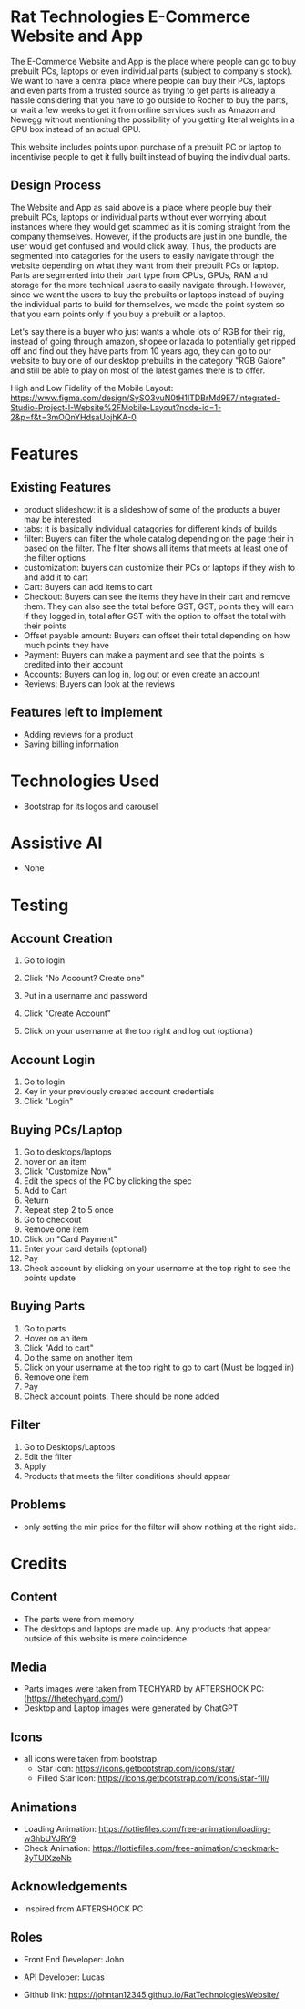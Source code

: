 # Rat Technologies E-Commerce Website and App

The E-Commerce Website and App is the place where people can go to buy prebuilt PCs, laptops or even individual parts (subject to company's stock). We want to have a central place where people can buy their PCs, laptops and even parts from a trusted source as trying to get parts is already a hassle considering that you have to go outside to Rocher to buy the parts, or wait a few weeks to get it from online services such as Amazon and Newegg without mentioning the possibility of you getting literal weights in a GPU box instead of an actual GPU.

This website includes points upon purchase of a prebuilt PC or laptop to incentivise people to get it fully built instead of buying the individual parts.

## Design Process

The Website and App as said above is a place where people buy their prebuilt PCs, laptops or individual parts without ever worrying about instances where they would get scammed as it is coming straight from the company themselves. However, if the products are just in one bundle, the user would get confused and would click away. Thus, the products are segmented into catagories for the users to easily navigate through the website depending on what they want from their prebuilt PCs or laptop. Parts are segmented into their part type from CPUs, GPUs, RAM and storage for the more technical users to easily navigate through. However, since we want the users to buy the prebuilts or laptops instead of buying the individual parts to build for themselves, we made the point system so that you earn points only if you buy a prebuilt or a laptop.

Let's say there is a buyer who just wants a whole lots of RGB for their rig, instead of going through amazon, shopee or lazada to potentially get ripped off and find out they have parts from 10 years ago, they can go to our website to buy one of our desktop prebuilts in the category "RGB Galore" and still be able to play on most of the latest games there is to offer.

High and Low Fidelity of the Mobile Layout: https://www.figma.com/design/SySO3vuN0tH1ITDBrMd9E7/Integrated-Studio-Project-I-Website%2FMobile-Layout?node-id=1-2&p=f&t=3mOQnYHdsaUojhKA-0

# Features

## Existing Features

- product slideshow: it is a slideshow of some of the products a buyer may be interested
- tabs: it is basically individual catagories for different kinds of builds
- filter: Buyers can filter the whole catalog depending on the page their in based on the filter. The filter shows all items that meets at least one of the filter options
- customization: buyers can customize their PCs or laptops if they wish to and add it to cart
- Cart: Buyers can add items to cart
- Checkout: Buyers can see the items they have in their cart and remove them. They can also see the total before GST, GST, points they will earn if they logged in, total after GST with the option to offset the total with their points
- Offset payable amount: Buyers can offset their total depending on how much points they have
- Payment: Buyers can make a payment and see that the points is credited into their account
- Accounts: Buyers can log in, log out or even create an account
- Reviews: Buyers can look at the reviews

## Features left to implement

- Adding reviews for a product
- Saving billing information

# Technologies Used

- Bootstrap for its logos and carousel

# Assistive AI

- None

# Testing

## Account Creation
1. Go to login
2. Click "No Account? Create one"
3. Put in a username and password
4. Click "Create Account"

5. Click on your username at the top right and log out (optional)

## Account Login
1. Go to login
2. Key in your previously created account credentials
3. Click "Login"

## Buying PCs/Laptop
1. Go to desktops/laptops
2. hover on an item
3. Click "Customize Now"
4. Edit the specs of the PC by clicking the spec
5. Add to Cart
6. Return
7. Repeat step 2 to 5 once
8. Go to checkout
9. Remove one item
10. Click on "Card Payment"
11. Enter your card details (optional)
12. Pay
13. Check account by clicking on your username at the top right to see the points update

## Buying Parts
1. Go to parts
2. Hover on an item
3. Click "Add to cart"
4. Do the same on another item
5. Click on your username at the top right to go to cart (Must be logged in)
6. Remove one item
7. Pay
8. Check account points. There should be none added

## Filter
1. Go to Desktops/Laptops
2. Edit the filter
3. Apply
4. Products that meets the filter conditions should appear

## Problems
- only setting the min price for the filter will show nothing at the right side.

# Credits

## Content
- The parts were from memory 
- The desktops and laptops are made up. Any products that appear outside of this website is mere coincidence

## Media
- Parts images were taken from TECHYARD by AFTERSHOCK PC: (https://thetechyard.com/)
- Desktop and Laptop images were generated by ChatGPT

## Icons
- all icons were taken from bootstrap
    - Star icon: https://icons.getbootstrap.com/icons/star/
    - Filled Star icon: https://icons.getbootstrap.com/icons/star-fill/

## Animations
- Loading Animation: https://lottiefiles.com/free-animation/loading-w3hbUYJRY9
- Check Animation: https://lottiefiles.com/free-animation/checkmark-3yTUIXzeNb

## Acknowledgements 
- Inspired from AFTERSHOCK PC

## Roles
- Front End Developer: John
- API Developer: Lucas

- Github link: https://johntan12345.github.io/RatTechnologiesWebsite/